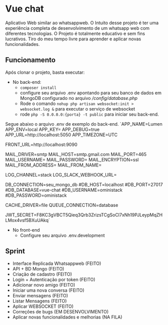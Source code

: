 # Vue chat
Aplicativo Web similar ao whatsappweb. O Intuito desse projeto é ter uma experiência completa de desenvolvimento de um whatsapp web com diferentes tecnologias. O Projeto é totalmente educativo e sem fins lucrativos. Tiro do meu tempo livre para aprender e aplicar novas funcionalidades.

## Funcionamento
Após clonar o projeto, basta executar:
- No back-end:
    * `composer install`
    * configure seu arquivo .env apontando para seu banco de dados em MongoDB configurado no arquivo */config/database.php*
    * Rode o comando `nohup php artisan websocket:init > websocket.log &` para executar o serviço de websocket
    * rode `php -S 0.0.0.0:{porta} -t public` para iniciar seu back-end.

Segue abaixo o arquivo .env de exemplo do back-end.
`APP_NAME=Lumen
APP_ENV=local
APP_KEY=
APP_DEBUG=true
APP_URL=http://localhost:5050
APP_TIMEZONE=UTC

FRONT_URL=http://localhost:9090

MAIL_DRIVER=smtp
MAIL_HOST=smtp.gmail.com
MAIL_PORT=465
MAIL_USERNAME=
MAIL_PASSWORD=
MAIL_ENCRYPTION=ssl
MAIL_FROM_ADDRESS=
MAIL_FROM_NAME=

LOG_CHANNEL=stack
LOG_SLACK_WEBHOOK_URL=

DB_CONNECTION=seu_mongo_db
#DB_HOST=localhost
#DB_PORT=27017
#DB_DATABASE=vue-chat
#DB_USERNAME=oministack
#DB_PASSWORD=oministack

CACHE_DRIVER=file
QUEUE_CONNECTION=database

JWT_SECRET=F8KC3gVBCT5Qieq3Qrb3ZrizsTCgSoCl7xNh19PJLeypMqZHLMox4vsf5BXuUAkq`

- No front-end
    * Configure seu arquivo .env.development

## Sprint
- Interface Replicada Whatsappweb (FEITO)
- API + BD Mongo (FEITO)
- Criação de cadastro (FEITO)
- Login + Autenticação por token (FEITO)
- Adicionar novo amigo (FEITO)
- Iniciar uma nova conversa (FEITO)
- Enviar mensagens (FEITO)
- Listar Mensagens (FEITO)
- Aplicar WEBSOCKET (FEITO)
- Correções de bugs (EM DESENVOLVIMENTO)
- Aplicar novas funcionalidades e melhorias (NA FILA)


